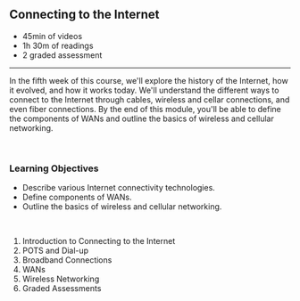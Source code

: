 ## Connecting to the Internet

- 45min of videos
- 1h 30m of readings
- 2 graded assessment

<hr>

In the fifth week of this course, we'll explore the history of the Internet, how it evolved, and how it works today. We'll understand the different ways to connect to the Internet through cables, wireless and cellar connections, and even fiber connections. By the end of this module, you'll be able to define the components of WANs and outline the basics of wireless and cellular networking.

<br>

### Learning Objectives

- Describe various Internet connectivity technologies.
- Define components of WANs.
- Outline the basics of wireless and cellular networking.

<br>

1. Introduction to Connecting to the Internet
2. POTS and Dial-up
3. Broadband Connections
4. WANs
5. Wireless Networking
6. Graded Assessments
